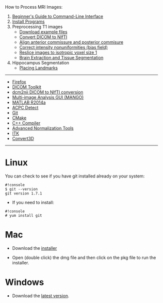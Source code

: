 How to Process MRI Images:

1. [Beginner's Guide to Command-Line Interface](begin_primer)
2. [Install Programs](Home)
3. Preprocessing T1 images
     * [Download example files](https://bitbucket.org/njhunsaker/preprocessing-t1-example)
     * [Convert DICOM to NIfTI](preprocessing_dcm2nii)
     * [Align anterior commissure and posterior commisure](preprocessing_acpcdetect)
     * [Correct intensity nonuniformities (bias field)](preprocessing_N4BiasFieldCorrection)
     * [Reslice images to isotropic voxel size 1](preprocessing_reslice)
     * [Brain Extraction and Tissue Segmentation](preprocessing_antscorticalthickness)
4. Hippocampus Segmentation
     * [Placing Landmarks](hpc_landmarks)

---------------------------------------

* [Firefox](install_firefox)
* [DICOM Toolkit](install_dcmtk)
* [dcm2nii DICOM to NIfTI conversion](install_dcm2nii)
* [Multi-image Analysis GUI (MANGO)](install_mango)
* [MATLAB R2014a](install_matlabR2014a)
* [ACPC Detect](install_acpcdetect)
* [Git](install_git)
* [CMake](install_cmake)
* [C++ Compiler](install_gcc)
* [Advanced Normalization Tools](install_ants)
* [ITK](install_itk)
* [Convert3D](install_convert3d)

---------------------------------------

# Linux

You can check to see if you have git installed already on your system:

```
#!console
$ git --version
git version 1.7.1
```

* If you need to install:

```
#!console
# yum install git
```

# Mac

* Download the [installer](http://sourceforge.net/projects/git-osx-installer/)

* Open (double click) the dmg file and then click on the pkg file to run the installer.

# Windows

* Download the [latest version](http://git-scm.com/download/win).